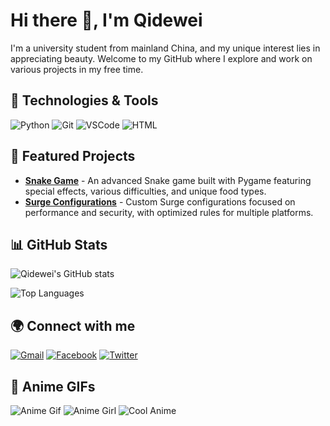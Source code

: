 # Hi there 👋, I'm Qidewei

I'm a university student from mainland China, and my unique interest lies in appreciating beauty. Welcome to my GitHub where I explore and work on various projects in my free time.

## 🔧 Technologies & Tools

![Python](https://img.shields.io/badge/Python-3776AB?style=for-the-badge&logo=python&logoColor=white)
![Git](https://img.shields.io/badge/Git-F05032?style=for-the-badge&logo=git&logoColor=white)
![VSCode](https://img.shields.io/badge/VSCode-0078d7?style=for-the-badge&logo=visual-studio-code&logoColor=white)
![HTML](https://img.shields.io/badge/HTML-E34F26?style=for-the-badge&logo=html5&logoColor=white)

## 🚀 Featured Projects

- [**Snake Game**](https://github.com/your-repo/snake-game) - An advanced Snake game built with Pygame featuring special effects, various difficulties, and unique food types.
- [**Surge Configurations**](https://github.com/your-repo/surge-config) - Custom Surge configurations focused on performance and security, with optimized rules for multiple platforms.

## 📊 GitHub Stats

![Qidewei's GitHub stats](https://github-readme-stats.vercel.app/api?username=yourusername&show_icons=true&theme=radical)

![Top Languages](https://github-readme-stats.vercel.app/api/top-langs/?username=yourusername&layout=compact&theme=radical)

## 🌍 Connect with me

[![Gmail](https://img.shields.io/badge/Gmail-D14836?style=for-the-badge&logo=gmail&logoColor=white)](mailto:qidewei2004@gmail.com)
[![Facebook](https://img.shields.io/badge/Facebook-1877F2?style=for-the-badge&logo=facebook&logoColor=white)](https://www.facebook.com/dewei2004?mibextid=LQQJ4d)
[![Twitter](https://img.shields.io/badge/Twitter-1DA1F2?style=for-the-badge&logo=twitter&logoColor=white)](https://x.com/qidewei2004)

## 🎨 Anime GIFs

![Anime Gif](https://media.giphy.com/media/3o7aD2saalBwwftBIY/giphy.gif)
![Anime Girl](https://media.giphy.com/media/3ohzdYJK1wAdPWVk88/giphy.gif)
![Cool Anime](https://media.giphy.com/media/1xkEym0BXHJ6A/giphy.gif)

